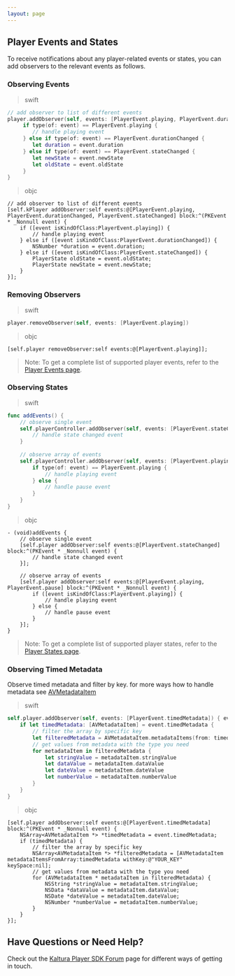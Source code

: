 ```yaml
---
layout: page
---
```


## Player Events and States  

To receive notifications about any player-related events or states, you can add observers to the relevant events as follows.

### Observing Events   

>swift

```swift
// add observer to list of different events
player.addObserver(self, events: [PlayerEvent.playing, PlayerEvent.durationChanged, PlayerEvent.stateChanged]) { event in
     if type(of: event) == PlayerEvent.playing {
        // handle playing event
     } else if type(of: event) == PlayerEvent.durationChanged {
        let duration = event.duration
     } else if type(of: event) == PlayerEvent.stateChanged {
        let newState = event.newState
        let oldState = event.oldState
     }
}

```
>objc

```objc
// add observer to list of different events
[self.kPlayer addObserver:self events:@[PlayerEvent.playing, PlayerEvent.durationChanged, PlayerEvent.stateChanged] block:^(PKEvent * _Nonnull event) {
    if ([event isKindOfClass:PlayerEvent.playing]) {
        // handle playing event
    } else if ([event isKindOfClass:PlayerEvent.durationChanged]) {
        NSNumber *duration = event.duration;
    } else if ([event isKindOfClass:PlayerEvent.stateChanged]) {
        PlayerState oldState = event.oldState;
        PlayerState newState = event.newState;
    }
}];
```

### Removing Observers

>swift

```swift
player.removeObserver(self, events: [PlayerEvent.playing])
```
>objc

```objc
[self.player removeObserver:self events:@[PlayerEvent.playing]];
```

>Note: To get a complete list of supported player events, refer to the [Player Events page](https://kaltura.github.io/playkit/api/ios/Classes/PlayerEvents.html).

### Observing States  

>swift

```swift
func addEvents() {
    // observe single event
    self.playerController.addObserver(self, events: [PlayerEvent.stateChanged]) { event in
        // handle state changed event
    }
    
    // observe array of events
    self.playerController.addObserver(self, events: [PlayerEvent.playing, PlayerEvent.pause]) { event in
        if type(of: event) == PlayerEvent.playing {
            // handle playing event
        } else {
            // handle pause event
        }
    }
}
```

>objc

```objc
- (void)addEvents {
    // observe single event
    [self.player addObserver:self events:@[PlayerEvent.stateChanged] block:^(PKEvent * _Nonnull event) {
        // handle state changed event
    }];
    
    // observe array of events
    [self.player addObserver:self events:@[PlayerEvent.playing, PlayerEvent.pause] block:^(PKEvent * _Nonnull event) {
        if ([event isKindOfClass:PlayerEvent.playing]) {
            // handle playing event
        } else {
            // handle pause event
        }
    }];
}
```

>Note: To get a complete list of supported player states, refer to the [Player States page](https://kaltura.github.io/playkit/api/ios/Enums/PlayerState.html).

### Observing Timed Metadata

Observe timed metadata and filter by key. 
for more ways how to handle metadata see [AVMetadataItem](https://developer.apple.com/reference/avfoundation/avmetadataitem)

>swift

```swift
self.player.addObserver(self, events: [PlayerEvent.timedMetadata]) { event in
    if let timedMetadata: [AVMetadataItem] = event.timedMetadata { 
        // filter the array by specific key
        let filteredMetadata = AVMetadataItem.metadataItems(from: timedMetadata, withKey: "YOUR_KEY", keySpace: nil)
        // get values from metadata with the type you need
        for metadataItem in filteredMetadata {
            let stringValue = metadataItem.stringValue
            let dataValue = metadataItem.dataValue
            let dateValue = metadataItem.dateValue
            let numberValue = metadataItem.numberValue
        }
    }
}
```

>objc

```objc
[self.player addObserver:self events:@[PlayerEvent.timedMetadata] block:^(PKEvent * _Nonnull event) {
    NSArray<AVMetadataItem *> *timedMetadata = event.timedMetadata;
    if (timedMetadata) {
        // filter the array by specific key
        NSArray<AVMetadataItem *> *filteredMetadata = [AVMetadataItem metadataItemsFromArray:timedMetadata withKey:@"YOUR_KEY" keySpace:nil];
        // get values from metadata with the type you need
        for (AVMetadataItem * metadataItem in filteredMetadata) {
            NSString *stringValue = metadataItem.stringValue;
            NSData *dataValue = metadataItem.dataValue;
            NSDate *dateValue = metadataItem.dateValue;
            NSNumber *numberValue = metadataItem.numberValue;
        }
    }
}];
```


## Have Questions or Need Help?

Check out the [Kaltura Player SDK Forum](https://forum.kaltura.org/c/playkit) page for different ways of getting in touch.

